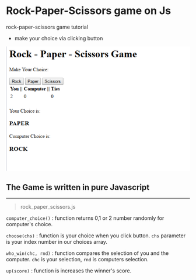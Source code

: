 # Rock-Paper-Scissors game on Js

rock-paper-scissors game tutorial

* make your choice via clicking button

![alt text][ss]

## The Game is written in pure Javascript
-----------------------------------------
> rock_paper_scissors.js

` computer_choice() ` : function returns 0,1 or 2 number randomly for computer's choice.

` choose(chs) ` : function is your choice when you click button. `chs` parameter is your index number in our choices array. 

`who_win(chc, rnd)` : function compares the selection of you and the computer. `chc` is your selection, `rnd` is computers selection.

`up(score)` : function is increases the winner's score. 

[ss]: ss.png "Screenshot of HTML Page"